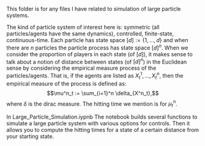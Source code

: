 This folder is for any files I have related to simulation of large particle systems. 

The kind of particle system of interest here is: symmetric (all particles/agents have the same dynamics), controlled, finite-state, continuous-time. 
Each particle has state space $[d]:= \{1,\dots, d \}$ and when there are $n$ particles the particle process has state space $[d]^n$. When we consider the proportion of players in each state (of $[d]$), it makes sense to talk about a notion of distance between states (of $[d]^n$) in the Euclidean sense by considering the empirical measure process of the particles/agents. That is, if the agents are listed as $X^1_t, \dots, X^n_t$, then the empirical measure of the process is defined as:
$$\mu^n_t := \sum_{i=1}^n \delta_{X^n_t},$$
where $\delta$ is the dirac measure. The hitting time we mention is for $\mu^n_t$.

In Large_Particle_Simulation.iypnb
  The notebook builds several functions to simulate a large particle system with various options for controls. Then it allows you to compute the hitting times for a state of a certain distance from your starting state.  
  
